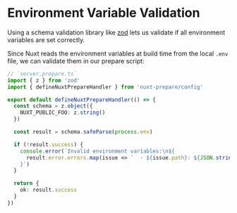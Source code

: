 # Environment Variable Validation

Using a schema validation library like [zod](https://github.com/colinhacks/zod) lets us validate if all environment variables are set correctly.

Since Nuxt reads the environment variables at build time from the local `.env` file, we can validate them in our prepare script:

```ts
// `server.prepare.ts`
import { z } from 'zod'
import { defineNuxtPrepareHandler } from 'nuxt-prepare/config'

export default defineNuxtPrepareHandler(() => {
  const schema = z.object({
    NUXT_PUBLIC_FOO: z.string()
  })

  const result = schema.safeParse(process.env)

  if (!result.success) {
    console.error(`Invalid environment variables:\n${
      result.error.errors.map(issue => `  - ${issue.path}: ${JSON.stringify(issue)}`).join('\n')
    }`)
  }

  return {
    ok: result.success
  }
})
```
